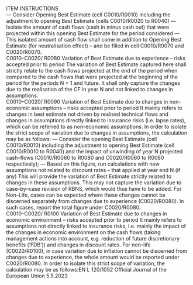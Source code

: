  
ITEM  INSTRUCTIONS  
— Consider Opening Best Estimate (cell C0010/R0010) including the adjustment 
to opening Best Estimate (cells C0010/R0020 to R0040) 
— Isolate the amount of cash flows (cash in minus cash out) that were projected 
within this opening Best Estimate for the period considered 
— This isolated amount of cash flow shall come in addition to Opening Best 
Estimate (for neutralisation effect) – and be filled in cell C0010/R0070 and 
C0020/R0070.  
C0010–C0020/ 
R0080  Variation of Best 
Estimate due to 
experience – risks 
accepted prior to period  The variation of Best Estimate captured here shall strictly relate to the cash flows 
projected at the end of the period when compared to the cash flows that were 
projected at the beginning of the period for the periods N + 1 and future. 
It shall only capture the changes due to the realisation of the CF in year N and not 
linked to changes in assumptions.  
C0010–C0020/ 
R0090  Variation of Best 
Estimate due to changes 
in non–economic 
assumptions – risks 
accepted prior to period  It mainly refers to changes in best estimate not driven by realised technical flows 
and changes in assumptions directly linked to insurance risks (i.e. lapse rates), 
which can be referred to as non–economic assumptions. 
In order to isolate the strict scope of variation due to changes in assumptions, the 
calculation may be as follows: 
— Consider the opening Best Estimate (cell C0010/R0010) including the 
adjustment to opening Best Estimate (cell C0010/R0010 to R0040) and the 
impact of unwinding of year N projected cash–flows (C0010/R0060 to R0080 
and C0020/R0060 to R0080 respectively); 
— Based on this figure, run calculations with new assumptions not related to 
discount rates – that applied at year end N (if any) 
This will provide the variation of Best Estimate strictly related to changes in these 
assumptions. This may not capture the variation due to case–by–case revision of 
RBNS, which would thus have to be added. 
For Non–Life, cases can be expected where these changes cannot be discerned 
separately from changes due to experience (C0020/R0080). In such cases, report 
the total figure under C0020/R0080.  
C0010–C0020/ 
R0100  Variation of Best 
Estimate due to changes 
in economic 
environment – risks 
accepted prior to period  It mainly refers to assumptions not directly linked to insurance risks, i.e. mainly 
the impact of the changes in economic environment on the cash flows (taking 
management actions into account, e.g. reduction of future discretionary benefits 
(‘FDB’)) and changes in discount rates. 
For non–life (C0020/R0100), in case variation due to inflation cannot be 
discerned from changes due to experience, the whole amount would be 
reported under C0020/R0080. 
In order to isolate this strict scope of variation, the calculation may be as follows:EN  L 120/1052 Official Journal of the European Union 5.5.2023